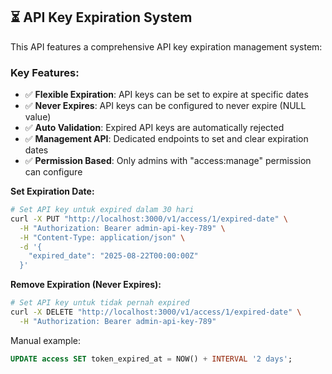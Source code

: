 
## ⏳ API Key Expiration System

This API features a comprehensive API key expiration management system:

### Key Features:
- ✅ **Flexible Expiration**: API keys can be set to expire at specific dates
- ✅ **Never Expires**: API keys can be configured to never expire (NULL value)
- ✅ **Auto Validation**: Expired API keys are automatically rejected
- ✅ **Management API**: Dedicated endpoints to set and clear expiration dates
- ✅ **Permission Based**: Only admins with "access:manage" permission can configure



**Set Expiration Date:**
```bash
# Set API key untuk expired dalam 30 hari
curl -X PUT "http://localhost:3000/v1/access/1/expired-date" \
  -H "Authorization: Bearer admin-api-key-789" \
  -H "Content-Type: application/json" \
  -d '{
    "expired_date": "2025-08-22T00:00:00Z"
  }'
```

**Remove Expiration (Never Expires):**
```bash
# Set API key untuk tidak pernah expired
curl -X DELETE "http://localhost:3000/v1/access/1/expired-date" \
  -H "Authorization: Bearer admin-api-key-789"
```


Manual example:
```sql
UPDATE access SET token_expired_at = NOW() + INTERVAL '2 days';
```

